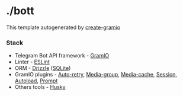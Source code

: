 # ./bott

This template autogenerated by [create-gramio](https://github.com/gramiojs/create-gramio)

### Stack
- Telegram Bot API framework - [GramIO](https://gramio.dev/)
- Linter - [ESLint](https://eslint.org/)
- ORM - [Drizzle](https://orm.drizzle.team/) ([SQLite](https://sqlite.org/))
- GramIO plugins - [Auto-retry](https://gramio.dev/plugins/official/auto-retry.html), [Media-group](https://gramio.dev/plugins/official/media-group.html), [Media-cache](https://gramio.dev/plugins/official/media-cache.html), [Session](https://gramio.dev/plugins/official/session.html), [Autoload](https://gramio.dev/plugins/official/autoload.html), [Prompt](https://gramio.dev/plugins/official/prompt.html)
- Others tools - [Husky](https://typicode.github.io/husky/)
